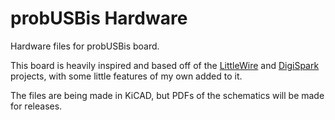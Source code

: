 probUSBis Hardware
==================

Hardware files for probUSBis board.

This board is heavily inspired and based off of the [LittleWire](http://littlewire.cc/) and 
[DigiSpark](http://digistump.com/products/1) projects, with some little features of my own added to it.

The files are being made in KiCAD, but PDFs of the schematics will be made for releases.


